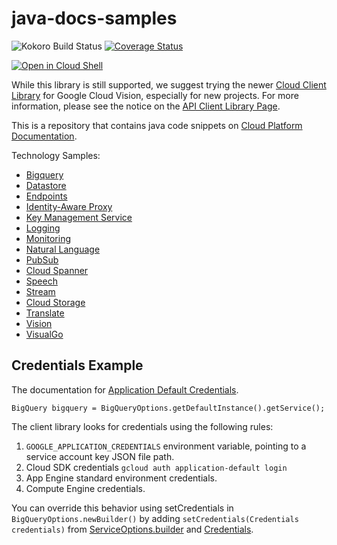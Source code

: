 # java-docs-samples

![Kokoro Build Status](https://storage.googleapis.com/cloud-devrel-kokoro-resources/java/badges/java-docs-samples.png)
[![Coverage Status](https://codecov.io/gh/GoogleCloudPlatform/java-docs-samples/branch/master/graph/badge.svg)](https://codecov.io/gh/GoogleCloudPlatform/java-docs-samples)

<a href="https://console.cloud.google.com/cloudshell/open?git_repo=https://github.com/GoogleCloudPlatform/java-docs-samples&page=editor&open_in_editor=README.md">
<img alt="Open in Cloud Shell" src ="http://gstatic.com/cloudssh/images/open-btn.png"></a>

While this library is still supported, we suggest trying the newer [Cloud Client Library](https://developers.google.com/api-client-library/java/apis/vision/v1) for Google Cloud Vision, especially for new projects. For more information, please see the notice on the [API Client Library Page](https://developers.google.com/api-client-library/java/apis/vision/v1).

This is a repository that contains java code snippets on [Cloud Platform Documentation](https://cloud.google.com/docs/).

Technology Samples:

* [Bigquery](bigquery)
* [Datastore](datastore)
* [Endpoints](endpoints)
* [Identity-Aware Proxy](iap)
* [Key Management Service](kms)
* [Logging](logging)
* [Monitoring](monitoring)
* [Natural Language](language)
* [PubSub](pubsub)
* [Cloud Spanner](spanner)
* [Speech](speech)
* [Stream](https://docs.oracle.com/javase/8/docs/api/java/util/stream/Stream.html)
* [Cloud Storage](storage)
* [Translate](translate)
* [Vision](vision)
* [VisualGo](https://visualgo.net/)

## Credentials Example

The documentation for [Application Default Credentials](https://developers.google.com/identity/protocols/application-default-credentials).

`BigQuery bigquery = BigQueryOptions.getDefaultInstance().getService();`

The client library looks for credentials using the following rules:

1. `GOOGLE_APPLICATION_CREDENTIALS` environment variable, pointing to a service account key JSON file path.
2. Cloud SDK credentials `gcloud auth application-default login`
3. App Engine standard environment credentials.
4. Compute Engine credentials.

You can override this behavior using setCredentials in `BigQueryOptions.newBuilder()` by adding `setCredentials(Credentials credentials)` from [ServiceOptions.builder](http://googlecloudplatform.github.io/google-cloud-java/0.12.0/apidocs/com/google/cloud/ServiceOptions.Builder.html#setCredentials-com.google.auth.Credentials-) and [Credentials](http://google.github.io/google-auth-library-java/releases/0.6.0/apidocs/com/google/auth/Credentials.html?is-external=true).
